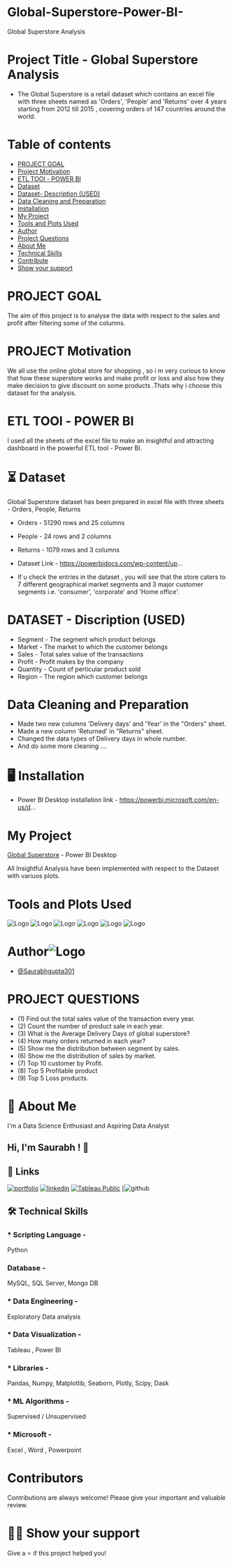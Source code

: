 # Global-Superstore-Power-BI-
Global Superstore Analysis

# Project Title - Global Superstore Analysis

* The Global Superstore is a retail dataset which contains an excel file with three sheets named as 'Orders', 'People' and 'Returns' over 4 years starting from 2012 till 2015 , covering orders of 147 countries around the world.

# Table of contents
 - [PROJECT GOAL](https://readme.so/editor#:~:text=Show%20your%20support-,PROJECT%20GOAL,-The%20aim%20of)
 - [Project Motivation](https://readme.so/editor#:~:text=of%20the%20columns.-,PROJECT%20Motivation,-We%20all%20use)
 - [ETL TOOl - POWER BI](https://readme.so/editor#:~:text=for%20the%20analysis.-,ETL%20TOOl%20-%20POWER%20BI,-I%20used%20all)
 - [Dataset](https://readme.so/editor#:~:text=%E2%8F%B3-,Dataset,-Global%20Superstore%20dataset)
 - [Dataset- Description (USED)](https://readme.so/editor#:~:text=DATASET%20-%20Discription%20(USED))
 - [Data Cleaning and Preparation](https://readme.so/editor#:~:text=which%20customer%20belongs-,Data%20Cleaning%20and%20Preparation,-Made%20two%20new)
 - [Installation](https://readme.so/editor#:~:text=%F0%9F%96%A5%EF%B8%8F-,Installation,-Power%20BI%20Desktop)
 - [My Project](https://readme.so/editor#:~:text=Desktop%20installation%20link%20--,My%20Project,-Global%20Superstore%20-%20Power)
 - [Tools and Plots Used](https://readme.so/editor#:~:text=with%20variuos%20plots.-,Tools%20and%20Plots%20Used,-Author)
 - [Author](https://readme.so/editor#:~:text=and%20Plots%20Used-,Author,-%40Saurabhgupta301)
 - [Project Questions](https://readme.so/editor#:~:text=%40Saurabhgupta301-,PROJECT%20QUESTIONS,-(1)%20Find%20out)
 - [About Me](https://readme.so/editor#:~:text=World-Cup-Analysis-,%F0%9F%9A%80%20About%20Me,-I%27m%20a%20Data)
 - [Technical Skills](https://readme.so/editor#:~:text=%5D-,%F0%9F%9B%A0%20Technical%20Skills,-*%20Scripting%20Language%20-)
 - [Contribute](https://readme.so/editor#:~:text=Show%20your%20support-,Contribute,-Contributions%20are%20always)
 - [Show your support](https://readme.so/editor#:~:text=%F0%9F%91%A8%E2%80%8D%F0%9F%9A%80-,Show%20your%20support,-Give%20a%20%E2%AD%90%EF%B8%8F%20if)

# PROJECT GOAL
The aim of this project is to analyse the data with respect to the sales and profit after filtering some of the columns.

# PROJECT Motivation

We all use the online global store for shopping , so i m very curious to know that how these superstore works and make profit or loss and also how they make decision to give discount on some products .Thats why i choose this dataset for the analysis.

# ETL TOOl - POWER BI 
I used all the sheets of the excel file to make an insightful and attracting dashboard in the powerful ETL tool - Power BI.

# ⏳ Dataset 

Global Superstore dataset has been prepared in excel file with three sheets - Orders, People, Returns
* Orders  - 51290 rows and 25 columns
* People  - 24 rows and 2 columns
* Returns - 1079 rows and 3 columns

* Dataset Link -  https://powerbidocs.com/wp-content/up...
* If u check the entries in the dataset , you will see that the store caters to 7 different geographical market segments and 3 major customer segments i.e. 'consumer', 'corporate' and 'Home office'.

# DATASET - Discription (USED)

* Segment  - The segment which product belongs 
* Market   - The market to which the customer belongs 
* Sales    - Total sales value of the transactions
* Profit   - Profit makes by the company
* Quantity - Count of perticular product sold
* Region   - The region which customer belongs

# Data Cleaning and Preparation

* Made two new columns 'Delivery days' and 'Year' in the "Orders" sheet. 
* Made a new column 'Returned' in "Returns" sheet.
* Changed the data types of Delivery days in whole number.
* And do some more cleaning ....

# 🖥️ Installation
* Power BI Desktop installation link -  https://powerbi.microsoft.com/en-us/d...


# My Project
[Global Superstore](https://drive.google.com/file/d/1SmMCvKYktNy_5I1mdHdV-NSGqbRqMcmT/view?usp=sharing) - Power BI Desktop

All Insightful Analysis have been implemented with respect to the Dataset with variuos plots.

# Tools and Plots Used
![Logo](https://encrypted-tbn0.gstatic.com/images?q=tbn:ANd9GcTcZBT7DH5vEEoiSlspLK91mYuOKOwuyWk2Og&usqp=CAU)
![Logo](https://encrypted-tbn0.gstatic.com/images?q=tbn:ANd9GcRTwCZVWJTGLzKcjj2rvb6-4cEa4F00Rmutog&usqp=CAU)
![Logo](https://encrypted-tbn0.gstatic.com/images?q=tbn:ANd9GcQBqBInOhm_SupGnHKkUn_M0qEmEHpZ314HCw&usqp=CAU)
![Logo](https://encrypted-tbn0.gstatic.com/images?q=tbn:ANd9GcRKgTl41Lz793qEeR7rRLhRq_g-mn1tQQFBeQ&usqp=CAU)
![Logo](https://encrypted-tbn0.gstatic.com/images?q=tbn:ANd9GcSEs9cxpkw4a6Twbr3G53-v37MMeJotHtpMlQ&usqp=CAU)
![Logo](https://encrypted-tbn0.gstatic.com/images?q=tbn:ANd9GcTKhgR9qBPF5DGKnFWzQ23YH7ltSODFl9wXkQ&usqp=CAU)

# Author![Logo](https://raw.githubusercontent.com/TheDudeThatCode/TheDudeThatCode/master/Assets/Developer.gif)
- [@Saurabhgupta301](https://github.com/Saurabhgupta301)

# PROJECT QUESTIONS

* (1) Find out the total sales value of the transaction every year.
* (2) Count the number of product sale in each year.
* (3) What is the Average Delivery Days of global superstore?
* (4) How many orders returned in each year?
* (5) Show me the distribution between segment by sales.
* (6) Show me the distribution of sales by market.
* (7) Top 10 customer by Profit.
* (8) Top 5 Profitable product
* (9) Top 5 Loss products.

# 🚀 About Me
I'm a Data Science Enthusiast and Aspiring Data Analyst
## Hi, I'm Saurabh ! 👋
## 🔗 Links
[![portfolio](https://img.shields.io/badge/my_portfolio-000?style=for-the-badge&logo=ko-fi&logoColor=white)](https://katherinempeterson.com/)
[![linkedin](https://img.shields.io/badge/linkedin-0A66C2?style=for-the-badge&logo=linkedin&logoColor=white)](https://www.linkedin.com/)
[![Tableau Public](https://img.shields.io/badge/twitter-1DA1F2?style=for-the-badge&logo=twitter&logoColor=white)](https://twitter.com/)
[![github](https://img.shields.io/badge/GitHub-100000?style=for-the-badge&logo=github&logoColor=white)
## 🛠 Technical Skills
### * Scripting Language -
 Python
### Database -
 MySQL, SQL Server, Mongo DB
### * Data Engineering -
 Exploratory Data analysis  
### * Data Visualization -        
 Tableau , Power BI 
### * Libraries -
Pandas, Numpy, Matplotlib, Seaborn, Plotly, Scipy, Dask
### * ML Algorithms -
Supervised / Unsupervised
### * Microsoft -
Excel , Word , Powerpoint
# Contributors 
Contributions are always welcome! Please give your important and valuable review.


# 👨‍🚀 Show your support
Give a ⭐️ if this project helped you!


